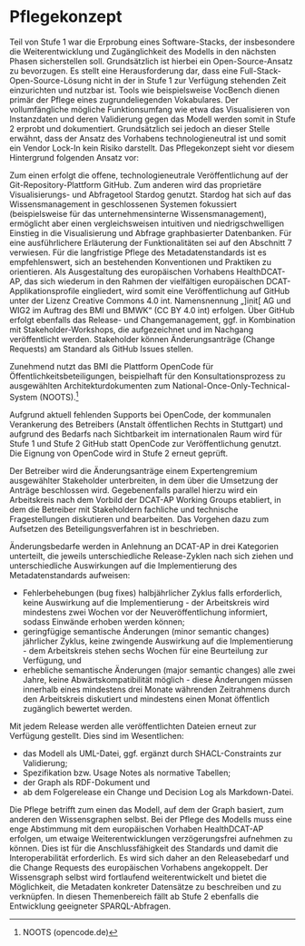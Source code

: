 # Pflegekonzept
Teil von Stufe 1 war die Erprobung eines Software-Stacks, der insbesondere die Weiterentwicklung und Zugänglichkeit des Modells in den nächsten Phasen sicherstellen soll. Grundsätzlich ist hierbei ein Open-Source-Ansatz zu bevorzugen. Es stellt eine Herausforderung dar, dass eine Full-Stack-Open-Source-Lösung nicht in der in Stufe 1 zur Verfügung stehenden Zeit einzurichten und nutzbar ist. Tools wie beispielsweise VocBench dienen primär der Pflege eines zugrundeliegenden Vokabulares. Der vollumfängliche mögliche Funktionsumfang wie etwa das Visualisieren von Instanzdaten und deren Validierung gegen das Modell werden somit in Stufe 2 erprobt und dokumentiert. Grundsätzlich sei jedoch an dieser Stelle erwähnt, dass der Ansatz des Vorhabens technologieneutral ist und somit ein Vendor Lock-In kein Risiko darstellt.
Das Pflegekonzept sieht vor diesem Hintergrund folgenden Ansatz vor:

Zum einen erfolgt die offene, technologieneutrale Veröffentlichung auf der Git-Repository-Plattform GitHub. Zum anderen wird das proprietäre Visualisierungs- und Abfragetool Stardog genutzt. Stardog hat sich auf das Wissensmanagement in geschlossenen Systemen fokussiert (beispielsweise für das unternehmensinterne Wissensmanagement), ermöglicht aber einen vergleichsweisen intuitiven und niedrigschwelligen Einstieg in die Visualisierung und Abfrage graphbasierter Datenbanken. Für eine ausführlichere Erläuterung der Funktionalitäten sei auf den Abschnitt 7 verwiesen.
Für die langfristige Pflege des Metadatenstandards ist es empfehlenswert, sich an bestehenden Konventionen und Praktiken zu orientieren. Als Ausgestaltung des europäischen Vorhabens HealthDCAT-AP, das sich wiederum in den Rahmen der vielfältigen europäischen DCAT-Applikationsprofile eingliedert, wird somit eine Veröffentlichung auf GitHub unter der Lizenz Creative Commons 4.0 int. Namensnennung „]init[ AG und WIG2 im Auftrag des BMI und BMWK“ (CC BY 4.0 int) erfolgen. Über GitHub erfolgt ebenfalls das Release- und Changemanagement, ggf. in Kombination mit Stakeholder-Workshops, die aufgezeichnet und im Nachgang veröffentlicht werden. Stakeholder können Änderungsanträge (Change Requests) am Standard als GitHub Issues stellen.

Zunehmend nutzt das BMI die Plattform OpenCode für Öffentlichkeitsbeteiligungen, beispielhaft für den Konsultationsprozess zu ausgewählten Architekturdokumenten zum National-Once-Only-Technical-System (NOOTS).[^57]

Aufgrund aktuell fehlenden Supports bei OpenCode, der kommunalen Verankerung des Betreibers (Anstalt öffentlichen Rechts in Stuttgart) und aufgrund des Bedarfs nach Sichtbarkeit im internationalen Raum wird für Stufe 1 und Stufe 2 GitHub statt OpenCode zur Veröffentlichung genutzt. Die Eignung von OpenCode wird in Stufe 2 erneut geprüft.

Der Betreiber wird die Änderungsanträge einem Expertengremium ausgewählter Stakeholder unterbreiten, in dem über die Umsetzung der Anträge beschlossen wird. Gegebenenfalls parallel hierzu wird ein Arbeitskreis nach dem Vorbild der DCAT-AP Working Groups etabliert, in dem die Betreiber mit Stakeholdern fachliche und technische Fragestellungen diskutieren und bearbeiten. Das Vorgehen dazu zum Aufsetzen des Beteiligungsverfahren ist in beschrieben.

Änderungsbedarfe werden in Anlehnung an DCAT-AP in drei Kategorien unterteilt, die jeweils unterschiedliche Release-Zyklen nach sich ziehen und unterschiedliche Auswirkungen auf die Implementierung des Metadatenstandards aufweisen:
* Fehlerbehebungen (bug fixes)   halbjährlicher Zyklus falls erforderlich, keine Auswirkung auf die Implementierung - der Arbeitskreis wird mindestens zwei Wochen vor der Neuveröffentlichung informiert, sodass Einwände erhoben werden können;
* geringfügige semantische Änderungen (minor semantic changes)   jährlicher Zyklus, keine zwingende Auswirkung auf die Implementierung - dem Arbeitskreis stehen sechs Wochen für eine Beurteilung zur Verfügung, und
* erhebliche semantische Änderungen (major semantic changes)   alle zwei Jahre, keine Abwärtskompatibilität möglich - diese Änderungen müssen innerhalb eines mindestens drei Monate währenden Zeitrahmens durch den Arbeitskreis diskutiert und mindestens einen Monat öffentlich zugänglich bewertet werden.

Mit jedem Release werden alle veröffentlichten Dateien erneut zur Verfügung gestellt. Dies sind im Wesentlichen:
* das Modell als UML-Datei, ggf. ergänzt durch SHACL-Constraints zur Validierung;
* Spezifikation bzw. Usage Notes als normative Tabellen;
* der Graph als RDF-Dokument und
* ab dem Folgerelease ein Change und Decision Log als Markdown-Datei.

Die Pflege betrifft zum einen das Modell, auf dem der Graph basiert, zum anderen den Wissensgraphen selbst. Bei der Pflege des Modells muss eine enge Abstimmung mit dem europäischen Vorhaben HealthDCAT-AP erfolgen, um etwaige Weiterentwicklungen verzögerungsfrei aufnehmen zu können. Dies ist für die Anschlussfähigkeit des Standards und damit die Interoperabilität erforderlich. Es wird sich daher an den Releasebedarf und die Change Requests des europäischen Vorhabens angekoppelt.
Der Wissensgraph selbst wird fortlaufend weiterentwickelt und bietet die Möglichkeit, die Metadaten konkreter Datensätze zu beschreiben und zu verknüpfen. In diesen Themenbereich fällt ab Stufe 2 ebenfalls die Entwicklung geeigneter SPARQL-Abfragen.

[^57]: NOOTS (opencode.de)
